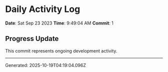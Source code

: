 # Daily Activity Log

**Date**: Sat Sep 23 2023
**Time**: 9:49:04 AM
**Commit**: 1

## Progress Update

This commit represents ongoing development activity.

---
Generated: 2025-10-19T04:19:04.096Z
